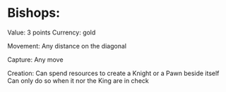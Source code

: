 # Bishops:

Value: 3 points
Currency: gold

Movement:
    Any distance on the diagonal

Capture:
    Any move

Creation:
    Can spend resources to create a Knight or a Pawn beside itself
    Can only do so when it nor the King are in check
